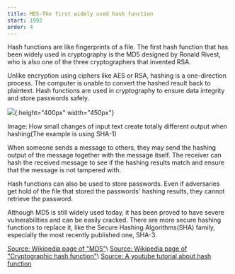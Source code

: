 ```yaml
---
title: MD5-The first widely used hash function
start: 1992
order: 4
---
```


Hash functions are like fingerprints of a file. The first hash function that has been widely used in cryptography is the MD5 designed by Ronald Rivest, who is also one of the three cryptographers that invented RSA. 

Unlike encryption using ciphers like AES or RSA, hashing is a one-direction process. The computer is unable to convert the hashed result back to plaintext. Hash functions are used in cryptography to ensure data integrity and store passwords safely. 


![](https://upload.wikimedia.org/wikipedia/commons/thumb/2/2b/Cryptographic_Hash_Function.svg/563px-Cryptographic_Hash_Function.svg.png){:height="400px" width="450px"}

Image: How small changes of input text create totally different output when hashing(The example is using SHA-1)

When someone sends a message to others, they may send the hashing output of the message together with the message itself. The receiver can hash the received message to see if the hashing results match and ensure that the message is not tampered with. 

Hash functions can also be used to store passwords. Even if adversaries get hold of the file that stored the passwords'  hashing results, they cannot retrieve the password.

Although MD5 is still widely used today, it has been proved to have severe vulnerabilities and can be easily cracked.  There are more secure hashing functions to replace it, like the Secure Hashing Algorithms(SHA) family, especially the most recently published one, SHA-3.

[Source: Wikipedia page of "MD5"](https://en.wikipedia.org/wiki/MD5)\\
[Source: Wikipedia page of "Cryptographic hash function"](https://en.wikipedia.org/wiki/Cryptographic_hash_function)\\
[Source: A youtube tutorial about hash function](https://www.youtube.com/watch?v=GI790E1JMgw)
